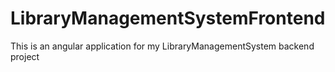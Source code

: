 # LibraryManagementSystemFrontend
This is an angular application for my LibraryManagementSystem backend project
